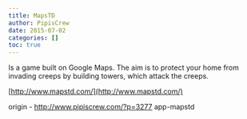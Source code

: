 ```yaml
---
title: MapsTD
author: PipisCrew
date: 2015-07-02
categories: []
toc: true
---
```


Is a game built on Google Maps. The aim is to protect your home from invading creeps by building towers, which attack the creeps.

[http://www.mapstd.com/](http://www.mapstd.com/)

origin - http://www.pipiscrew.com/?p=3277 app-mapstd